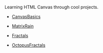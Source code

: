 Learning HTML Canvas through cool projects.

- [CanvasBasics](https://mariam7084.github.io/LearningCanvas/CanvasBasics/)

- [MatrixRain](https://mariam7084.github.io/LearningCanvas/MatrixRain/)

- [Fractals](https://mariam7084.github.io/LearningCanvas/Fractals/)

- [OctopusFractals](https://mariam7084.github.io/LearningCanvas/OctopusFractals/)
